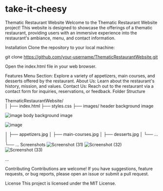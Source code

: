 # take-it-cheesy
Thematic Restaurant Website
Welcome to the Thematic Restaurant Website project! This website is designed to showcase the offerings of a thematic restaurant, providing users with an immersive experience into the restaurant's ambiance, menu, and contact information.

Installation
Clone the repository to your local machine:

git clone https://github.com/your-username/ThematicRestaurantWebsite.git

Open the index.html file in your web browser.

Features
Menu Section: Explore a variety of appetizers, main courses, and desserts offered by the restaurant.
About Us: Learn about the restaurant's history, mission, and values.
Contact Us: Reach out to the restaurant via a contact form for inquiries, reservations, or feedback.
Folder Structure

ThematicRestaurantWebsite/    
│
├── index.html
├── styles.css
├── images/
header background image

![image](https://github.com/cxxc7/take-it-cheesy/assets/153350080/2374c5a1-bc27-4459-915d-b56014bc17a5)
body background image 

![image](https://github.com/cxxc7/take-it-cheesy/assets/153350080/80a073f2-0bd0-41f8-bc9c-844f8f74dcb2)


│   ├── appetizers.jpg
│   ├── main-courses.jpg
│   ├── desserts.jpg
│   └── ...
│  
└── ...
Screenshots
![Screenshot (31)](https://github.com/cxxc7/take-it-cheesy/assets/153350080/949a7c81-dafd-4d38-8097-8c9924aa0721)
![Screenshot (32)](https://github.com/cxxc7/take-it-cheesy/assets/153350080/70a47305-404c-442e-9459-0f8a95dcef7c)
![Screenshot (33)](https://github.com/cxxc7/take-it-cheesy/assets/153350080/f100060f-dc3d-43ea-aa16-4b112880af23)


...

Contributing
Contributions are welcome! If you have suggestions, feature requests, or bug reports, please open an issue or submit a pull request.

License
This project is licensed under the MIT License.
